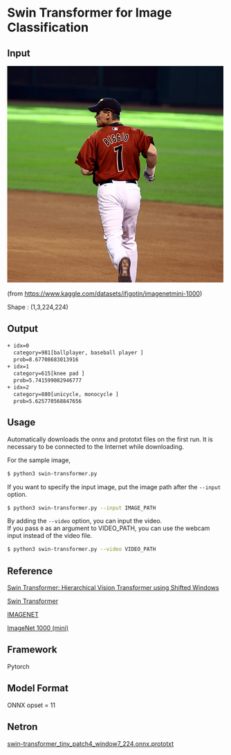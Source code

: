 # Swin Transformer for Image Classification

## Input

![Input](example/ILSVRC2012_val_00026142.JPEG)

(from https://www.kaggle.com/datasets/ifigotin/imagenetmini-1000)

Shape : (1,3,224,224)

## Output

```
+ idx=0
  category=981[ballplayer, baseball player ]
  prob=8.67708683013916
+ idx=1
  category=615[knee pad ]
  prob=5.741599082946777
+ idx=2
  category=880[unicycle, monocycle ]
  prob=5.625770568847656

```

## Usage
Automatically downloads the onnx and prototxt files on the first run.
It is necessary to be connected to the Internet while downloading.

For the sample image,
``` bash
$ python3 swin-transformer.py
```

If you want to specify the input image, put the image path after the `--input` option.  
```bash
$ python3 swin-transformer.py --input IMAGE_PATH
```

By adding the `--video` option, you can input the video.   
If you pass `0` as an argument to VIDEO_PATH, you can use the webcam input instead of the video file.
```bash
$ python3 swin-transformer.py --video VIDEO_PATH
```


## Reference
[Swin Transformer: Hierarchical Vision Transformer using Shifted Windows](https://arxiv.org/pdf/2103.14030.pdf)

[Swin Transformer](https://github.com/microsoft/Swin-Transformer)

[IMAGENET](https://image-net.org/)

[ImageNet 1000 (mini)](https://www.kaggle.com/datasets/ifigotin/imagenetmini-1000)


## Framework
Pytorch

## Model Format
ONNX opset = 11

## Netron

[swin-transformer_tiny_patch4_window7_224.onnx.prototxt](https://netron.app/?url=https://storage.googleapis.com/ailia-models/swin-transformer/swin-transformer_tiny_patch4_window7_224.onnx.prototxt)

